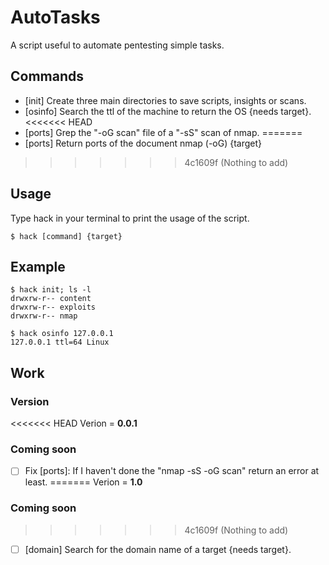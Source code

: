 # AutoTasks
A script useful to automate pentesting simple tasks.

## Commands
- [init] Create three main directories to save scripts, insights or scans.
- [osinfo] Search the ttl of the machine to return the OS {needs target}.
<<<<<<< HEAD
- [ports] Grep the "-oG scan" file of a "-sS" scan of nmap.
=======
- [ports] Return ports of the document nmap (-oG) {target}
>>>>>>> 4c1609f (Nothing to add)

## Usage
Type hack in your terminal to print the usage of the script.
```
$ hack [command] {target}
```

## Example
```
$ hack init; ls -l
drwxrw-r-- content
drwxrw-r-- exploits
drwxrw-r-- nmap
```
```
$ hack osinfo 127.0.0.1
127.0.0.1 ttl=64 Linux
```

## Work
### Version
<<<<<<< HEAD
Verion = **0.0.1**
### Coming soon
- [ ] Fix [ports]: If I haven't done the "nmap -sS -oG scan" return an error at least.
=======
Verion = **1.0**
### Coming soon
>>>>>>> 4c1609f (Nothing to add)
- [ ] [domain] Search for the domain name of a target {needs target}.
